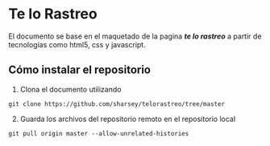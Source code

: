 # Te lo Rastreo
El documento se base en el maquetado de la pagina ***te lo rastreo*** a partir de tecnologías como html5, css y javascript.


## Cómo instalar el repositorio

 1. Clona el documento utilizando
```
git clone https://github.com/sharsey/telorastreo/tree/master
```
2. Guarda los archivos del repositorio remoto en el repositorio local
```
git pull origin master --allow-unrelated-histories
```
